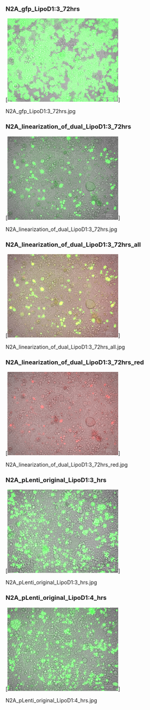 ### N2A_gfp_LipoD1:3_72hrs

[<img src='N2A_gfp_LipoD1:3_72hrs.jpg' width='300' />]

N2A_gfp_LipoD1:3_72hrs.jpg

### N2A_linearization_of_dual_LipoD1:3_72hrs

[<img src='N2A_linearization_of_dual_LipoD1:3_72hrs.jpg' width='300' />]

N2A_linearization_of_dual_LipoD1:3_72hrs.jpg

### N2A_linearization_of_dual_LipoD1:3_72hrs_all

[<img src='N2A_linearization_of_dual_LipoD1:3_72hrs_all.jpg' width='300' />]

N2A_linearization_of_dual_LipoD1:3_72hrs_all.jpg

### N2A_linearization_of_dual_LipoD1:3_72hrs_red

[<img src='N2A_linearization_of_dual_LipoD1:3_72hrs_red.jpg' width='300' />]

N2A_linearization_of_dual_LipoD1:3_72hrs_red.jpg

### N2A_pLenti_original_LipoD1:3_hrs

[<img src='N2A_pLenti_original_LipoD1:3_hrs.jpg' width='300' />]

N2A_pLenti_original_LipoD1:3_hrs.jpg

### N2A_pLenti_original_LipoD1:4_hrs

[<img src='N2A_pLenti_original_LipoD1:4_hrs.jpg' width='300' />]

N2A_pLenti_original_LipoD1:4_hrs.jpg

